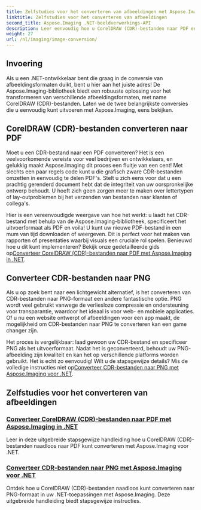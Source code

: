 ```yaml
---
title: Zelfstudies voor het converteren van afbeeldingen met Aspose.Imaging voor .NET
linktitle: Zelfstudies voor het converteren van afbeeldingen
second_title: Aspose.Imaging .NET-beeldverwerkings-API
description: Leer eenvoudig hoe u CorelDRAW (CDR)-bestanden naar PDF en PNG kunt converteren met de uitgebreide Aspose.Imaging-zelfstudies die speciaal zijn ontwikkeld voor .NET-ontwikkelaars.
weight: 27
url: /nl/imaging/image-conversion/
---
```

## Invoering

Als u een .NET-ontwikkelaar bent die graag in de conversie van afbeeldingsformaten duikt, bent u hier aan het juiste adres! De Aspose.Imaging-bibliotheek biedt een robuuste oplossing voor het transformeren van verschillende afbeeldingsformaten, met name CorelDRAW (CDR)-bestanden. Laten we de twee belangrijkste conversies die u eenvoudig kunt uitvoeren met Aspose.Imaging, eens bekijken.

## CorelDRAW (CDR)-bestanden converteren naar PDF

Moet u een CDR-bestand naar een PDF converteren? Het is een veelvoorkomende vereiste voor veel bedrijven en ontwikkelaars, en gelukkig maakt Aspose.Imaging dit proces een fluitje van een cent! Met slechts een paar regels code kunt u die grafisch zware CDR-bestanden omzetten in eenvoudig te delen PDF's. Stelt u zich eens voor dat u een prachtig gerenderd document hebt dat de integriteit van uw oorspronkelijke ontwerp behoudt. U hoeft zich geen zorgen meer te maken over lettertypen of lay-outproblemen bij het verzenden van bestanden naar klanten of collega's. 

 Hier is een vereenvoudigde weergave van hoe het werkt: u laadt het CDR-bestand met behulp van de Aspose.Imaging-bibliotheek, specificeert het uitvoerformaat als PDF en voila! U kunt uw nieuwe PDF-bestand in een mum van tijd downloaden of weergeven. Dit is perfect voor het maken van rapporten of presentaties waarbij visuals een cruciale rol spelen. Benieuwd hoe u dit kunt implementeren? Bekijk onze gedetailleerde gids op[Converteer CorelDRAW (CDR)-bestanden naar PDF met Aspose.Imaging in .NET](./convert-cdr-files-to-pdf/).

## Converteer CDR-bestanden naar PNG

Als u op zoek bent naar een lichtgewicht alternatief, is het converteren van CDR-bestanden naar PNG-formaat een andere fantastische optie. PNG wordt veel gebruikt vanwege de verliesloze compressie en ondersteuning voor transparantie, waardoor het ideaal is voor web- en mobiele applicaties. Of u nu een website ontwerpt of afbeeldingen voor een app maakt, de mogelijkheid om CDR-bestanden naar PNG te converteren kan een game changer zijn.

 Het proces is vergelijkbaar: laad gewoon uw CDR-bestand en specificeer PNG als het uitvoerformaat. Nadat het is geconverteerd, behoudt uw PNG-afbeelding zijn kwaliteit en kan het op verschillende platforms worden gebruikt. Het is echt zo eenvoudig! Wilt u de stapsgewijze details? Mis de volledige instructies niet op[Converteer CDR-bestanden naar PNG met Aspose.Imaging voor .NET](./convert-cdr-files-to-png/).

## Zelfstudies voor het converteren van afbeeldingen
### [Converteer CorelDRAW (CDR)-bestanden naar PDF met Aspose.Imaging in .NET](./convert-cdr-files-to-pdf/)
Leer in deze uitgebreide stapsgewijze handleiding hoe u CorelDRAW (CDR)-bestanden naadloos naar PDF kunt converteren met Aspose.Imaging voor .NET.
### [Converteer CDR-bestanden naar PNG met Aspose.Imaging voor .NET](./convert-cdr-files-to-png/)
Ontdek hoe u CorelDRAW (CDR)-bestanden naadloos kunt converteren naar PNG-formaat in uw .NET-toepassingen met Aspose.Imaging. Deze uitgebreide handleiding biedt stapsgewijze instructies.